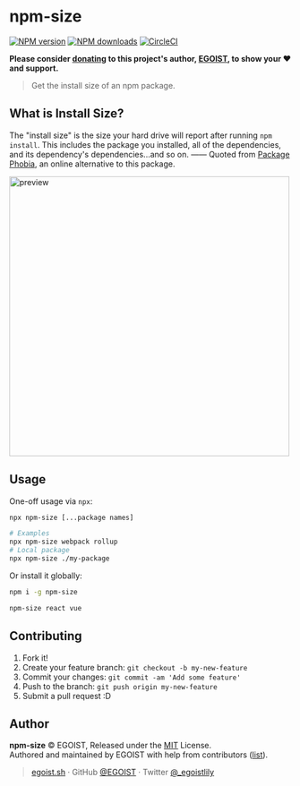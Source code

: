 # npm-size

[![NPM version](https://badgen.net/npm/v/npm-size)](https://npmjs.com/package/npm-size) [![NPM downloads](https://badgen.net/npm/dm/npm-size)](https://npmjs.com/package/npm-size) [![CircleCI](https://badgen.net/circleci/github/egoist/npm-size/master)](https://circleci.com/gh/egoist/npm-size/tree/master)

**Please consider [donating](https://www.patreon.com/egoist) to this project's author, [EGOIST](#author), to show your ❤️ and support.**

> Get the install size of an npm package.

## What is Install Size?

The "install size" is the size your hard drive will report after running `npm install`. This includes the package you installed, all of the dependencies, and its dependency's dependencies...and so on. —— Quoted from [Package Phobia](https://packagephobia.now.sh/), an online alternative to this package.

<img src="https://unpkg.com/@egoist/media/projects/npm-size/preview.svg" width="500" alt="preview">

## Usage

One-off usage via `npx`:

```bash
npx npm-size [...package names]

# Examples
npx npm-size webpack rollup
# Local package
npx npm-size ./my-package
```

Or install it globally:

```bash
npm i -g npm-size

npm-size react vue
```

## Contributing

1. Fork it!
2. Create your feature branch: `git checkout -b my-new-feature`
3. Commit your changes: `git commit -am 'Add some feature'`
4. Push to the branch: `git push origin my-new-feature`
5. Submit a pull request :D

## Author

**npm-size** © EGOIST, Released under the [MIT](./LICENSE) License.<br>
Authored and maintained by EGOIST with help from contributors ([list](https://github.com/egoist/npm-size/contributors)).

> [egoist.sh](https://egoist.sh) · GitHub [@EGOIST](https://github.com/egoist) · Twitter [@\_egoistlily](https://twitter.com/_egoistlily)
